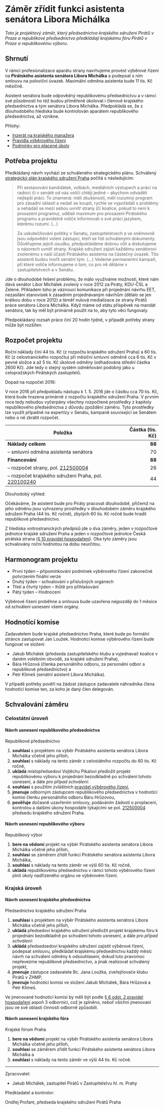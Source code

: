 Záměr zřídit funkci asistenta senátora Libora Michálka
========================

*Toto je projektový záměr, který předsednictvo krajského sdružení Pirátů v Praze a republikové předsednictvo předkládají krajskému fóru Pirátů v Praze a republikovému výboru.*

Shrnutí
-------

V rámci profesionalizace aparátu strany navrhujeme provést výběrové řízení na **Pirátského asistenta senátora Libora Michálka** a podepsat s ním smlouvu na poloviční úvazek. Maximální odměna asistenta bude 11 tis. Kč měsíčně.

Asistent senátora bude odpovědný republikovému předsednictvu a v rámci své působnosti ho též budou přiměřeně úkolovat i členové krajského předsednictva a tým senátora Libora Michálka. Předpokládá se, že z dlouhodobého hlediska bude kontrolován aparátem republikového předsednictva, až vznikne.

Přílohy:

* [Inzerát na krajského manažera](README.md)
* [Pravidla výběrového řízení](pravidla.md)
* [Podmínky pro placené úkoly](https://github.com/pirati-cz/sablony/blob/4b07ba675434ee634c527909d537122264cc712e/ukoly/podminky/podminky.md)

Potřeba projektu
--------------

Předkládaný návrh vychází ze schváleného strategického plánu. Schválený [strategický plán krajského sdružení Praha][strategie] počítá s následujícím:

> Při sestavování kandidátek, volbách, mediálních výstupech a práci na radnici či v senátě od nás voliči chtějí jediné – abychom odváděli nejlepší práci. To znamená: měli zkušenosti, měli rozumný program pro zásadní oblasti a nedali se koupit, rychle se vypořádali s problémy a nehádali se mezi sebou uvnitř strany (či koalice, pokud to není k prosazení programu), udělali maximum pro prosazení Pirátského programu a pravidelně voliče informovali o své práci jazykem, kterému rozumí. (...)
> 
> Za uskutečňování politiky v Senátu, zastupitelstvech a ve sněmovně jsou odpovědní volení zástupci, kteří se řídí schválenými dokumenty. Důvěřujeme jejich úsudku, předpokládáme dobrou vůli a diskutujeme o názorech uvnitř strany. Krajské sdružení zajistí každému senátorovi zvolenému s naší účastí Pirátského asistenta na částečný úvazek. Tito asistenti budou tvořit senátní tým. (...) Vedeme permanentní kampaň, při které voliče informujeme o tom, co pro ně děláme v zastupitelstvech a v Senátu. 

Jde o dlouhodobé řešení problému, že málo využíváme možnosti, které nám dává senátor Libor Michálek zvolený v roce 2012 za Piráty, KDU-ČSL a Zelené. Příkladem toho je váznoucí komunikace při projednání návrhu EET, nezasílání stanovisek k zásadním projednávaným návrhům (dělalo se jen krátkou dobu v roce 2012) a téměř nulová medializace ze strany Pirátů práce senátora Libora Michálka. Když máme od státu příspěvek na mandát senátora, tak by měl být primárně použit na to, aby tyto věci fungovaly.

Předpokládaný rozsah práce činí 20 hodin týdně, v případě potřeby strany může být rozšířen.

[strategie]: https://redmine.pirati.cz/projects/praha/wiki/Strategick%C3%BD_pl%C3%A1n
[prah]: https://www.pirati.cz/rules/prah

Rozpočet projektu
-----------------

Roční náklady činí 44 tis. Kč (z rozpočtu krajského sdružení Praha) a 60 tis. Kč (z celostranického rozpočtu) při měsíční smluvní odměně cca 6 tis. Kč v pevné složce a až 5 tis. Kč úkolové odměny (odhadována střední částka 2600 Kč). Jde tedy o stejný systém odměňování podobný jako u celopražských Pirátských zastupitelů. 

Dopad na rozpočet 2016:

V roce 2016 při předpokladu nástupu k 1. 5. 2016 jde o částku cca 70 tis. Kč, která bude hrazena primárně z rozpočtu krajského sdružení Praha. V prvním roce tedy nebudou vyčerpány všechny rozpočtené prostředky z kapitoly republikového předsednictva z důvodu zpoždění záměru. Tyto prostředky lze využít případně na expertízy v Senátu, kampaně související se Senátem nebo o ně zkrátit rozpočet.

Položka | Částka (tis. Kč)
--- | ----:
**Náklady celkem**  | **88**
– smluvní odměna asistenta senátora	|	  70
**Financování** | **88**
– rozpočet strany, pol. [212500004][strana] |	26
– rozpočet krajského sdružení Praha, pol.	[220100240][kspraha] | 44

[strana]: https://www.pirati.cz/fo/hospodareni2016/rozpocty/strana/212500004
[kspraha]: https://www.pirati.cz/fo/hospodareni2016/rozpocty/strana/220100240

Dlouhodobý výhled:

Očekáváme, že asistent bude pro Piráty pracovat dlouhodobě, přičemž na jeho odměnu jsou vyhrazeny prostředky v dlouhodobém záměru krajského sdružení Praha (44 tis. Kč ročně), zbylých 60 tis. Kč ročně bude hradit republikové předsednictvo. 

Z hlediska vnitrostranických předpisů jde o dva záměry, jeden v rozpočtové jednotce krajské sdružení Praha a jeden v rozpočtové jednotce Česká pirátská strana ([§ 10 pravidel hospodaření][prah]). Oba tyto záměry jsou schvalovány roční hodnotou na dobu neurčitou.

Harmonogram projektu
--------------------

* První týden – připomínkování podmínek výběrového řízení zakonečné potvrzením finální verze
* Druhý týden – schvalování v příslušných orgánech
* Třetí a čtvrtý týden – lhůtě pro přihlašování
* Pátý týden – Hodnocení

Výběrové řízení proběhne a smlouva bude uzavřena nejpozději do 1 měsíce od schválení usnesení všemi orgány.

Hodnotící komise
----------------

Zadavatelem bude krajské předsednictvo Praha, které bude po formální stránce zastupovat Jan Loužek. Hodnotící komise výběrového řízení bude fungovat ve složení 

* Jakub Michálek (předseda zastupitelského klubu a vyjednavač koalice v daném volebním obvodě, za krajské sdružení Praha), 
* Bára Hrůzová (členka personálního odboru, za personální odbor a republikové předsednictvo) a 
* Petr Klimeš (senátní asistent Libora Michálka).

V případě potřeby pověří na žádost zástupce zadavatele náhradníka člena hodnotící komise ten, za koho je daný člen delegován.

Schvalování záměru
------------------

### Celostátní úroveň

#### Návrh usnesení republikového předsednictva

Republikové předsednictvo

1. **souhlasí** s projektem na výběr Pirátského asistenta senátora Libora Michálka včetně jeho příloh,
2. **souhlasí** s náklady na tento záměr z celostátního rozpočtu do 60 tis. Kč ročně,
3. **ukládá** místopředsedovi Vojtěchu Pikalovi předložit projekt republikovému výboru k projednání bezodkladně po schválení tohoto usnesení, a dále *pro případ schválení*:
4. **souhlasí** s použitím zvláštních [pravidel výběrového řízení](pravidla.md),
5. **jmenuje** odborným zástupcem republikového předsednictva v hodnotící komisi členku personálního odboru Báru Hrůzovou,
6. **pověřuje** dočasně uzavřením smlouvy, podáváním žádostí o proplacení, kontrolou a dalšími úkony hospodáře týkajícími se pol. [212500004][strana] předsedu krajského sdružení Praha.


#### Návrh usnesení republikového výboru

Republikový výbor

1. **bere na vědomí** projekt na výběr Pirátského asistenta senátora Libora Michálka včetně jeho příloh,
2. **souhlasí** se záměrem zřídit funkci Pirátského senátora asistenta Libora Michálka,
3. **souhlasí** s náklady na tento záměr ve výši 60 tis. Kč ročně,
4. **ukládá** republikovému předsednictvu v rámci tohoto výběrového řízení plnit úkoly nadřízeného orgánu ve výběrovém řízení.

### Krajská úroveň

#### Návrh usnesení krajského předsednictva

Předsednictvo krajského sdružení Praha

1. **souhlasí** s projektem na výběr Pirátského asistenta senátora Libora Michálka včetně jeho příloh,
2. **ukládá** předsedovi krajského sdružení předložit projekt krajskému fóru k projednání bezodkladně po schválení tohoto usnesení, a dále *pro případ schválení*:
3. **ukládá** předsedsedovi krajského sdružení zajistit výběrové řízení, podepsat smlouvu, předkládat krajskému předsednictvu každý měsíc návrh na schválení odměny k odsouhlasení, dokud tuto pravomoc nepřevezme republikové předsednictvo, a jinak realizovat schválený projekt,
4. **jmenuje** zástupce zadavatele Bc. Jana Loužka, zveřejňovače klubu Pirátů v ZHMP,
5. **jmenuje** hodnotící komisi ve složení Jakub Michálek, Bára Hrůzová a Petr Klimeš.

Ve jmenované hodnotící komisi by měli být podle [§ 6 odst. 2 pravidel hospodaření](https://www.pirati.cz/rules/prah#vyberova_rizeni) aspoň 3 odborníci, což je splněno, neboť všichni jmenovaní jsou ve své oblasti činnosti odborně způsobilí.

#### Návrh usnesení krajského fóra

Krajské fórum Praha

1. **bere na vědomí** projekt na výběr Pirátského asistenta senátora Libora Michálka včetně jeho příloh,
2. **souhlasí** se záměrem zřídit funkci Pirátského asistenta senátora Libora Michálka a
3. **souhlasí** s náklady na tento záměr ve výši 44 tis. Kč ročně.

---

Zpracovatel:

* Jakub Michálek, zastupitel Pirátů v Zastupitelstvu hl. m. Prahy

Předkladatel a kontrolor:

Ondřej Profant, předseda krajského sdružení Pirátů Praha
